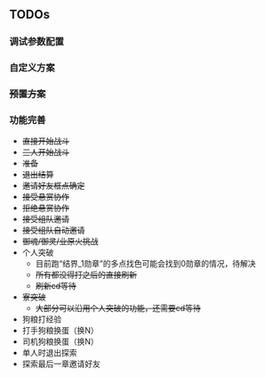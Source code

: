 ## TODOs

### 调试参数配置

### 自定义方案

### ~~预置方案~~

### 功能完善
- ~~直接开始战斗~~
- ~~三人开始战斗~~
- ~~准备~~
- ~~退出结算~~
- ~~邀请好友框点确定~~
- ~~接受悬赏协作~~
- ~~拒绝悬赏协作~~
- ~~接受组队邀请~~
- ~~接受组队自动邀请~~
- ~~御魂/御灵/业原火挑战~~
- 个人突破
    - 目前跑“结界_1勋章”的多点找色可能会找到0勋章的情况，待解决
    - ~~所有都没得打之后的直接刷新~~
    - ~~刷新cd等待~~
- ~~寮突破~~
    - ~~大部分可以沿用个人突破的功能，还需要cd等待~~
- 狗粮打经验
- 打手狗粮换蛋（换N）
- 司机狗粮换蛋（换N）
- 单人时退出探索
- 探索最后一章邀请好友